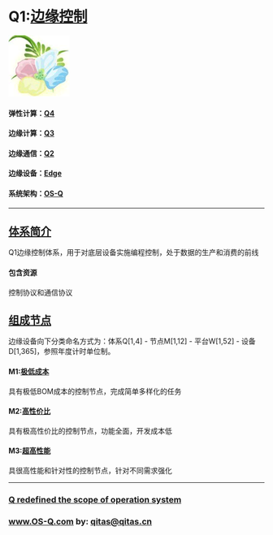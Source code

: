 ﻿# Q1:[边缘控制](https://github.com/OS-Q/Q1) 

[![sites](OS-Q/OS-Q.png)](http://www.OS-Q.com)

#### 弹性计算：[Q4](https://github.com/OS-Q/Q4)

#### 边缘计算：[Q3](https://github.com/OS-Q/Q3)

#### 边缘通信：[Q2](https://github.com/OS-Q/Q2)

#### 边缘设备：[Edge](https://github.com/OS-Q/Edge-Q)

#### 系统架构：[OS-Q](https://github.com/OS-Q/OS-Q)

---

## [体系简介](https://github.com/OS-Q/Q1/wiki) 

Q1边缘控制体系，用于对底层设备实施编程控制，处于数据的生产和消费的前线

#### 包含资源

控制协议和通信协议

## [组成节点](https://github.com/OS-Q/Q1/wiki/index) 

边缘设备向下分类命名方式为：体系Q[1,4] - 节点M[1,12] - 平台W[1,52] - 设备D[1,365]，参照年度计时单位制。

#### M1:[极低成本](https://github.com/OS-Q/M1)

具有极低BOM成本的控制节点，完成简单多样化的任务

#### M2:[高性价比](https://github.com/OS-Q/M2)

具有极高性价比的控制节点，功能全面，开发成本低

#### M3:[超高性能](https://github.com/OS-Q/M3)

具很高性能和针对性的控制节点，针对不同需求强化


---

###   [Q redefined the scope of operation system](https://github.com/OS-Q/OS-Q) 

###  www.OS-Q.com   by:   qitas@qitas.cn
